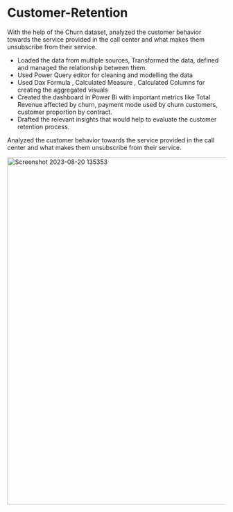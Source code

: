 # Customer-Retention
With the help of the Churn dataset, analyzed the customer behavior towards the service provided in the call center and what makes them unsubscribe from their service.
- Loaded the data from multiple sources, Transformed the data, defined and managed the relationship between them.
- Used Power Query editor for cleaning and modelling the data
- Used Dax Formula , Calculated Measure , Calculated Columns for creating the aggregated visuals
- Created the dashboard in Power Bi with important metrics like Total Revenue affected by churn, payment mode used by churn customers, customer proportion by contract.
- Drafted the relevant insights that would help to evaluate the customer retention process.

Analyzed the customer behavior towards the service provided in the call center and what makes them unsubscribe from their service.


<img width="800" alt="Screenshot 2023-08-20 135353" src="https://github.com/SowmiyaC02/Customer-Retention/assets/125535938/14cd0e04-bbb8-4426-892c-ae068c86d090">

